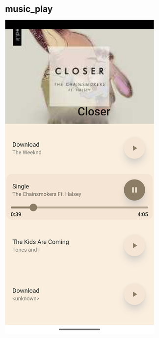 # music_play

![Alt text](https://github.com/mahdi-sharifii/simple_music_player/blob/main/Screenshot.png)

